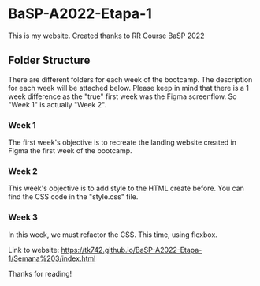# BaSP-A2022-Etapa-1

This is my website. Created thanks to RR Course BaSP 2022

## Folder Structure

There are different folders for each week of the bootcamp. The description for each week will be attached below.
Please keep in mind that there is a 1 week difference as the "true" first week was the Figma screenflow. So "Week 1" is actually "Week 2".

### Week 1

The first week's objective is to recreate the landing website created in Figma the first week of the bootcamp.

### Week 2

This week's objective is to add style to the HTML create before. You can find the CSS code in the "style.css" file.

### Week 3

In this week, we must refactor the CSS. This time, using flexbox.

Link to website: https://tk742.github.io/BaSP-A2022-Etapa-1/Semana%203/index.html

Thanks for reading!